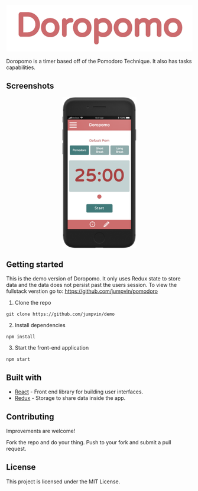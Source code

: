 <p align="center">
  <img src="images/doropomo.png" />
</p>



Doropomo is a timer based off of the Pomodoro Technique. It also has tasks capabilities.

## Screenshots

<p align="center">
  <img src="images/doropomo-mock.png" width='200'/>
</p>


## Getting started

This is the demo version of Doropomo. It only uses Redux state to store data and the data does not persist past the users session. To view the fullstack verstion go to: https://github.com/jumpvin/pomodoro

1. Clone the repo

```
git clone https://github.com/jumpvin/demo
```

2. Install dependencies
```
npm install
```

3. Start the front-end application
```
npm start
```


## Built with

* [React](https://reactjs.org/) - Front end library for building user interfaces.
* [Redux](https://redux.js.org) - Storage to share data inside the app.

## Contributing

Improvements are welcome!

Fork the repo and do your thing. Push to your fork and submit a pull request.

## License

This project is licensed under the MIT License.